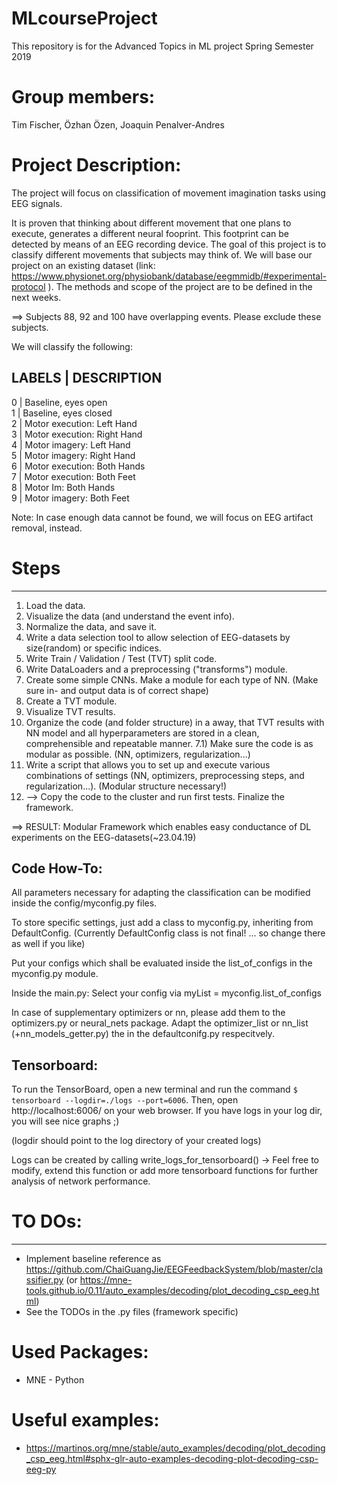 # MLcourseProject
This repository is for the Advanced Topics in ML project Spring Semester 2019

# Group members: 
Tim Fischer, Özhan Özen, Joaquin Penalver-Andres

# Project Description:
The project will focus on classification of movement imagination tasks using EEG signals. 

It is proven that thinking about different movement that one plans to execute, generates a different neural fooprint. This footprint can be detected by means of an EEG recording device. The goal of this project is to classify different movements that subjects may think of. We will base our project on an existing dataset (link: https://www.physionet.org/physiobank/database/eegmmidb/#experimental-protocol ). The methods and scope of the project are to be defined in the next weeks. 

==> Subjects 88, 92 and 100 have overlapping events. Please exclude these subjects.

We will classify the following:

LABELS	|	DESCRIPTION
------------------------------
0 	|	Baseline, eyes open           
1 	|	Baseline, eyes closed         
2 	|	Motor execution: Left Hand           
3 	|	Motor execution: Right Hand          
4 	|	Motor imagery: Left Hand           
5 	|	Motor imagery: Right Hand          
6 	|	Motor execution: Both Hands          
7 	|	Motor execution: Both Feet           
8 	|	Motor Im: Both Hands          
9 	|	Motor imagery: Both Feet           


Note: In case enough data cannot be found, we will focus on EEG artifact removal, instead.

# Steps
--------

1) Load the data.
2) Visualize the data (and understand the event info).
3) Normalize the data, and save it.
4) Write a data selection tool to allow selection of EEG-datasets by size(random) or specific indices.
5) Write Train / Validation / Test (TVT) split code.
6) Write DataLoaders and a preprocessing ("transforms") module. 
7) Create some simple CNNs. Make a module for each type of NN. (Make sure in- and output data is of correct shape)
8) Create a TVT module.
9) Visualize TVT results.
10) Organize the code (and folder structure) in a away, that TVT results with NN model and all hyperparameters
   are stored in a clean, comprehensible and repeatable manner.
	7.1) Make sure the code is as modular as possible. (NN, optimizers, regularization...)
11) Write a script that allows you to set up and execute various combinations of settings (NN, optimizers, preprocessing steps, and regularization...).
   (Modular structure necessary!)
12) --> Copy the code to the cluster and run first tests. Finalize the framework.

==> RESULT: Modular Framework which enables easy conductance of DL experiments on the EEG-datasets(~23.04.19)

Code How-To:
-------------
All parameters necessary for adapting the classification can be modified inside the config/myconfig.py files.

To store specific settings, just add a class to myconfig.py, inheriting from DefaultConfig.
(Currently DefaultConfig class is not final! ... so change there as well if you like)

Put your configs which shall be evaluated inside the list_of_configs in the myconfig.py module.
	
Inside the main.py: Select your config via myList = myconfig.list_of_configs

In case of supplementary optimizers or nn, please add them to the optimizers.py or neural_nets package. Adapt the optimizer_list or nn_list (+nn_models_getter.py) the  in the defaultconifg.py respecitvely.

Tensorboard:
------------
To run the TensorBoard, open a new terminal and run the command `$ tensorboard --logdir=./logs --port=6006`. Then, open http://localhost:6006/ on your web browser. If you have logs in your log dir, you will see nice graphs ;)

(logdir should point to the log directory of your created logs)

Logs can be created by calling write_logs_for_tensorboard() -> Feel free to modify, extend this function or add more tensorboard functions for further analysis of network performance.
# TO DOs:
---------
- Implement baseline reference as https://github.com/ChaiGuangJie/EEGFeedbackSystem/blob/master/classifier.py (or https://mne-tools.github.io/0.11/auto_examples/decoding/plot_decoding_csp_eeg.html)
- See the TODOs in the .py files (framework specific)

# Used Packages:

- MNE - Python

# Useful examples:

- https://martinos.org/mne/stable/auto_examples/decoding/plot_decoding_csp_eeg.html#sphx-glr-auto-examples-decoding-plot-decoding-csp-eeg-py
